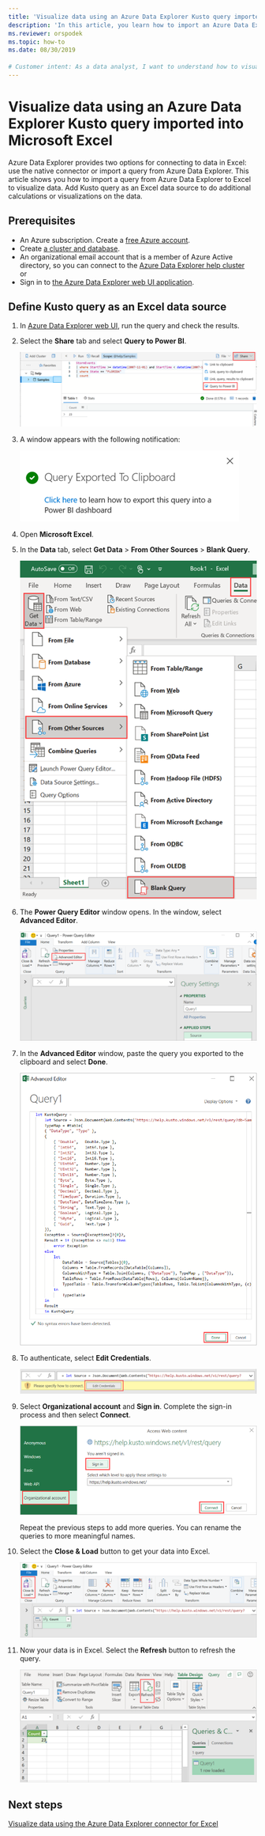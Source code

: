 ```yaml
---
title: 'Visualize data using an Azure Data Explorer Kusto query imported into Microsoft Excel'
description: 'In this article, you learn how to import an Azure Data Explorer Kusto query into Microsoft Excel.'
ms.reviewer: orspodek
ms.topic: how-to
ms.date: 08/30/2019

# Customer intent: As a data analyst, I want to understand how to visualize my Azure Data Explorer data in Excel.
---
```


# Visualize data using an Azure Data Explorer Kusto query imported into Microsoft Excel

Azure Data Explorer provides two options for connecting to data in Excel: use the native connector or import a query from Azure Data Explorer. This article shows you how to import a query from Azure Data Explorer to Excel to visualize data. Add Kusto query as an Excel data source to do additional calculations or visualizations on the data.

## Prerequisites

* An Azure subscription. Create a [free Azure account](https://azure.microsoft.com/free/).
* Create [a cluster and database](create-cluster-database-portal.md).
* An organizational email account that is a member of Azure Active directory, so you can connect to the [Azure Data Explorer help cluster](https://dataexplorer.azure.com/clusters/help/databases/Samples)
<br>or</br>
* Sign in to [the Azure Data Explorer web UI application](https://dataexplorer.azure.com/).

## Define Kusto query as an Excel data source

1. In [Azure Data Explorer web UI](https://dataexplorer.azure.com/clusters/help/databases/Samples), run the query and check the results.

1. Select the **Share** tab and select **Query to Power BI**.

    ![Azure Data Explorer web U I query to Power BI.](media/excel-blank-query/web-ui-query-to-powerbi.png)

1. A window appears with the following notification:

    ![export query to clipboard.](media/excel-blank-query/query-exported-to-clipboard.png)

1. Open **Microsoft Excel**.

1. In the **Data** tab, select **Get Data** > **From Other Sources** > **Blank Query**.

    ![Get data and select blank query.](media/excel-blank-query/get-data-blank-query.png)

1. The **Power Query Editor** window opens. In the window, select **Advanced Editor**.

    ![Power query editor window.](media/excel-blank-query/power-query-editor.png)

1. In the **Advanced Editor** window, paste the query you exported to the clipboard and select **Done**.

    ![Advanced editor query.](media/excel-blank-query/advanced-editor-query.png)

1. To authenticate, select **Edit Credentials**.

    ![Edit credentials.](media/excel-blank-query/edit-credentials.png)

1. Select **Organizational account** and **Sign in**. Complete the sign-in process and then select **Connect**.

    ![Complete sign-in.](media/excel-blank-query/complete-sign-in.png)

    Repeat the previous steps to add more queries. You can rename the queries to more meaningful names.

1. Select the **Close & Load** button to get your data into Excel.

    ![Select close and load.](media/excel-blank-query/close-and-load.png)

1. Now your data is in Excel. Select the **Refresh** button to refresh the query.

    ![View data in excel.](media/excel-blank-query/data-in-excel.png)

## Next steps

[Visualize data using the Azure Data Explorer connector for Excel](excel-connector.md)
